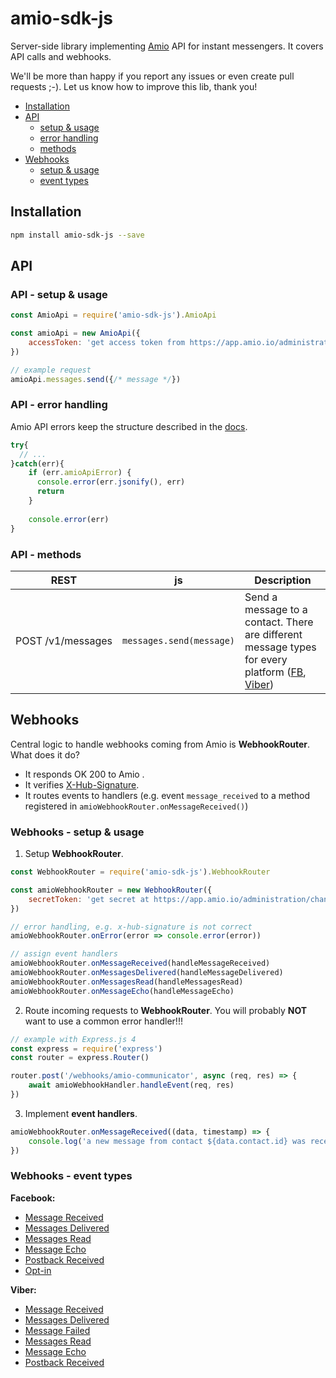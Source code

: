# amio-sdk-js

Server-side library implementing [Amio](https://amio.io/) API for instant messengers. It covers API calls and webhooks.

We'll be more than happy if you report any issues or even create pull requests ;-). Let us know how to improve this lib, thank you!

- [Installation](#installation)
- [API](#api)
  - [setup & usage](#api---setup--usage)
  - [error handling](#api---error-handling)
  - [methods](#api---methods)
- [Webhooks](#webhooks)
  - [setup & usage](#webhooks---setup--usage)
  - [event types](#webhooks---event-types) 
  

## Installation

```bash
npm install amio-sdk-js --save
```

## API 

### API - setup & usage

```js
const AmioApi = require('amio-sdk-js').AmioApi

const amioApi = new AmioApi({
    accessToken: 'get access token from https://app.amio.io/administration/settings/api'
})

// example request
amioApi.messages.send({/* message */})
```

### API - error handling
Amio API errors keep the structure described in the [docs](https://docs.amio.io/reference#errors).

```js
try{
  // ...
}catch(err){
    if (err.amioApiError) {
      console.error(err.jsonify(), err) 
      return
    }
    
    console.error(err) 
}
```

### API - methods

 REST | js | Description  
----------------------------|---|-------------
POST&nbsp;/v1/messages | `messages.send(message)` | Send a message to a contact. There are different message types for every platform ([FB](https://docs.amio.io/v1.0/reference#facebook-messenger-messages-text), [Viber](https://docs.amio.io/v1.0/reference#viber-messages-text))


## Webhooks

Central logic to handle webhooks coming from Amio is **WebhookRouter**. What does it do?
- It responds OK 200 to Amio .
- It verifies [X-Hub-Signature](https://docs.amio.io/v1.0/reference#security).
- It routes events to handlers (e.g. event `message_received` to a method registered in `amioWebhookRouter.onMessageReceived()`)

### Webhooks - setup & usage

1. Setup **WebhookRouter**. 

```js
const WebhookRouter = require('amio-sdk-js').WebhookRouter

const amioWebhookRouter = new WebhookRouter({
    secretToken: 'get secret at https://app.amio.io/administration/channels/{{CHANNEL_ID}}/webhook'
})

// error handling, e.g. x-hub-signature is not correct
amioWebhookRouter.onError(error => console.error(error))

// assign event handlers 
amioWebhookRouter.onMessageReceived(handleMessageReceived)
amioWebhookRouter.onMessagesDelivered(handleMessageDelivered)
amioWebhookRouter.onMessagesRead(handleMessagesRead)
amioWebhookRouter.onMessageEcho(handleMessageEcho)
```

2. Route incoming requests to **WebhookRouter**. You will probably **NOT** want to use a common error handler!!!
```js
// example with Express.js 4
const express = require('express')
const router = express.Router()

router.post('/webhooks/amio-communicator', async (req, res) => {
    await amioWebhookHandler.handleEvent(req, res)
})
``` 


3. Implement **event handlers**. 
```js 
amioWebhookRouter.onMessageReceived((data, timestamp) => {
    console.log('a new message from contact ${data.contact.id} was received!')
})
``` 

### Webhooks - event types

**Facebook:**
- [Message Received](https://docs.amio.io/reference#facebook-messenger-webhooks-message-received) 
- [Messages Delivered](https://docs.amio.io/reference#facebook-messenger-webhooks-messages-delivered) 
- [Messages Read](https://docs.amio.io/reference#facebook-messenger-webhooks-messages-read) 
- [Message Echo](https://docs.amio.io/reference#facebook-messeger-webhooks-message-echo) 
- [Postback Received](https://docs.amio.io/reference#facebook-messeger-webhooks-postback-received) 
- [Opt-in](https://docs.amio.io/reference#facebook-messeger-webhooks-opt-in)

**Viber:**
- [Message Received](https://docs.amio.io/reference#viber-webhooks-message-received)
- [Messages Delivered](https://docs.amio.io/reference#viber-webhooks-messages-delivered) 
- [Message Failed](https://docs.amio.io/reference#viber-webhooks-message-failed) 
- [Messages Read](https://docs.amio.io/reference#viber-webhooks-messages-read) 
- [Message Echo](https://docs.amio.io/reference#viber-webhooks-message-echo) 
- [Postback Received](https://docs.amio.io/reference#viber-webhooks-postback-received) 
